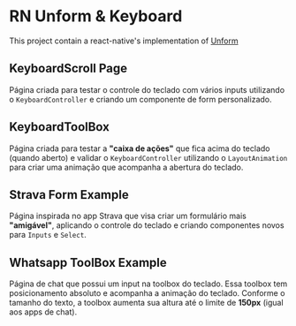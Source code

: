 # RN Unform & Keyboard

This project contain a react-native's implementation of [Unform](https://unform.dev/)

## KeyboardScroll Page

Página criada para testar o controle do teclado com vários inputs utilizando o `KeyboardController` e criando um componente de form personalizado.

## KeyboardToolBox

Página criada para testar a **"caixa de ações"** que fica acima do teclado (quando aberto) e validar o `KeyboardController` utilizando o `LayoutAnimation` para criar uma animação que acompanha a abertura do teclado.

## Strava Form Example

Página inspirada no app Strava que visa criar um formulário mais **"amigável"**, aplicando o controle do teclado e criando componentes novos para `Inputs` e `Select`.

## Whatsapp ToolBox Example

Página de chat que possui um input na toolbox do teclado. Essa toolbox tem posicionamento absoluto e acompanha a animação do teclado. Conforme o tamanho do texto, a toolbox aumenta sua altura até o limite de **150px** (igual aos apps de chat). 
